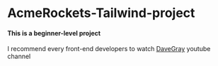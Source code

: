 # AcmeRockets-Tailwind-project
<h4>This is a beginner-level project</h4>

I recommend every front-end developers to watch [DaveGray](https://www.youtube.com/@DaveGrayTeachesCode) youtube channel


